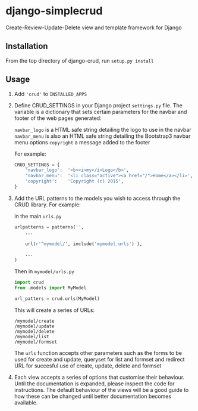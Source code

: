 django-simplecrud
=================

Create-Review-Update-Delete view and template framework for Django


Installation
------------

From the top directory of django-crud, run `setup.py install` 


Usage
-----

1. Add `'crud'` to `INSTALLED_APPS`

2. Define CRUD_SETTINGS in your Django project `settings.py` file. The variable 
is a dictionary that sets certain  parameters for the navbar and footer of the 
web pages generated: 

	`navbar_logo`	is a HTML safe string detailing the logo to use in the navbar
	`navbar_menu`	is also an HTML safe string detailing the Bootstrap3 navbar menu options
	`copyright`		a message added to the footer

	For example:

	```python
	CRUD_SETTINGS = {
	    'navbar_logo':  '<b><i>my</i>Logo</b>',
	    'navbar_menu':  '<li class="active"><a href="/">Home</a></li>',
	    'copyright':    'Copyright (c) 2015',
	}
	```

3. Add the URL patterns to the models you wish to access through the CRUD library.
For example:

	in the main `urls.py`

	```python
	urlpatterns = patterns('',
		...
		
	    url(r'^mymodel/', include('mymodel.urls') ),
	
		...
	)
	```

	Then in `mymodel/urls.py`

	```python
	import crud
	from .models import MyModel
	
	url_patters = crud.urls(MyModel)
	```
	
	This will create a series of URLs:
	
	```
	/mymodel/create
	/mymodel/update
	/mymodel/delete
	/mymodel/list
	/mymodel/formset
	```

	The `urls` function accepts other parameters such as the forms to be 
	used for create and update, queryset for list and formset and redirect 
	URL for succesful use of create, update, delete and formset

4. Each view accepts a series of options that customise their behaviour. Until
the documentation is expanded, please inspect the code for instructions. The 
default behaviour of the views will be a good guide to how these can be changed 
until better documentation becomes available.

